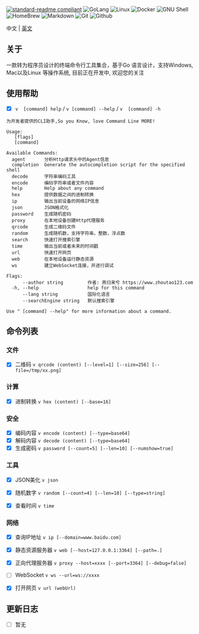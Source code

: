 [![standard-readme compliant](https://img.shields.io/badge/readme%20style-standard-brightgreen.svg?style=flat-square)](https://github.com/RichardLitt/standard-readme)
![GoLang](https://camo.githubusercontent.com/3cc2c758e723cb171cec95cc8535c9642e1322584da8bd6d218ef0390ab49d04/68747470733a2f2f696d672e736869656c64732e696f2f62616467652f2d476f4c616e672d3030414444383f7374796c653d666c61742d737175617265266c6f676f3d676f266c6f676f436f6c6f723d7768697465)
![Linux](https://camo.githubusercontent.com/dbe944dadb1ba77b539d3e12cf20e400b90d8097a42e67a9389227d75acba4c4/68747470733a2f2f696d672e736869656c64732e696f2f62616467652f2d4c696e75782d4643433632343f7374796c653d666c61742d737175617265266c6f676f3d6c696e7578266c6f676f436f6c6f723d626c61636b)
![Docker](https://camo.githubusercontent.com/204410115a0bb658668e7446bfc6a7eadb6a96a98d81daba65ddaaa541e95f58/68747470733a2f2f696d672e736869656c64732e696f2f62616467652f2d446f636b65722d3234393645443f7374796c653d666c61742d737175617265266c6f676f3d646f636b6572266c6f676f436f6c6f723d7768697465)
![GNU Shell](https://camo.githubusercontent.com/d7bf14575b678a9e2a3df9916ea4d66a41e8ad226dc160b4ae07955ff021521e/68747470733a2f2f696d672e736869656c64732e696f2f62616467652f2d474e555f426173682d3445414132353f7374796c653d666c61742d737175617265266c6f676f3d676e7562617368266c6f676f436f6c6f723d7768697465)
![HomeBrew](https://camo.githubusercontent.com/5dd3c75d4f830f93385f93af2afb1c8f0789ce91b3fad658a5a890b604e4f5ff/68747470733a2f2f696d672e736869656c64732e696f2f62616467652f2d486f6d65427265772d4642423034303f7374796c653d666c61742d737175617265266c6f676f3d686f6d6562726577266c6f676f436f6c6f723d7768697465)
![Markdown](https://camo.githubusercontent.com/b4ffd17afd4f5133a29621bb201dd41f29436c88952d29adab7a96ecbb59cc96/68747470733a2f2f696d672e736869656c64732e696f2f62616467652f2d4d61726b646f776e2d3331353241303f7374796c653d666c61742d737175617265266c6f676f3d6d61726b646f776e266c6f676f436f6c6f723d7768697465)
![Git](https://camo.githubusercontent.com/561f3d4fd727fcca82984c91a65eca069ff34a435072158f6947c4ca52370eae/68747470733a2f2f696d672e736869656c64732e696f2f62616467652f2d4769742d4630353033323f7374796c653d666c61742d737175617265266c6f676f3d676974266c6f676f436f6c6f723d7768697465)
![Github](https://camo.githubusercontent.com/b620c6ad3a16345749694c16a7c06a101c9c7757179e6072352e4035fa562837/68747470733a2f2f696d672e736869656c64732e696f2f62616467652f2d4769746875622d3138313731373f7374796c653d666c61742d737175617265266c6f676f3d676974687562266c6f676f436f6c6f723d7768697465)

中文 | [英文](./README.md)

## 关于
一款转为程序员设计的终端命令行工具集合，基于Go 语言设计，支持Windows, Mac以及Linux  等操作系统,  目前正在开发中, 欢迎您的关注

## 使用帮助
- [x] `v  [command] help` / `v [command] --help` / `v  [command] -h`
```text
为开发者提供的CLI助手,So you Know, love Command Line MORE!

Usage:
   [flags]
   [command]

Available Commands:
  agent       分析Http请求头中的Agent信息
  completion  Generate the autocompletion script for the specified shell
  decode      字符串编码工具
  encode      编码字符串或者文件内容
  help        Help about any command
  hex         提供数据之间的进制转换
  ip          输出当前设备的网络IP信息
  json        JSON格式化
  password    生成随机密码
  proxy       在本地设备创建Http代理服务
  qrcode      生成二维码文件
  random      生成随机数，支持字符串，整数，浮点数
  search      快速打开搜索引擎
  time        输出当前或者未来的时间戳
  url         快速打开网页
  web         在本地设备运行静态资源
  ws          建立WebSocket连接，并进行调试

Flags:
      --author string         作者: 燕归来兮 https://www.zhoutao123.com
  -h, --help                  help for this command
      --lang string           国际化语言
      --searchEngine string   默认搜索引擎

Use " [command] --help" for more information about a command.
```

## 命令列表

### 文件
- [x] 二维码 `v qrcode (content) [--level=1] [--size=256] [--file=/tmp/xx.png]`

### 计算
- [x] 进制转换 `v hex (content) [--base=16]`


### 安全
- [x] 编码内容 `v encode (content) [--type=base64]`
- [x] 解码内容 `v decode (content) [--type=base64]`
- [x] 生成密码 `v password [--count=5] [--len=10] [--numshow=true]`

### 工具
- [x] JSON美化 `v json`
- [x] 随机数字 `v random [--count=4] [--len=10] [--type=string]`
- [x] 查看时间 `v time`


### 网络
- [x] 查询IP地址 `v ip [--domain=www.baidu.com]`
- [x] 静态资源服务器 `v web [--host=127.0.0.1:3364] [--path=.]`
- [x] 正向代理服务器 `v proxy --host=xxxx [--port=3364] [--debug=false]`
- [ ] WebSocket `v ws --url=ws://xxxx`
- [x] 打开网页 `v url (webUrl)`


## 更新日志
- [ ] 暂无